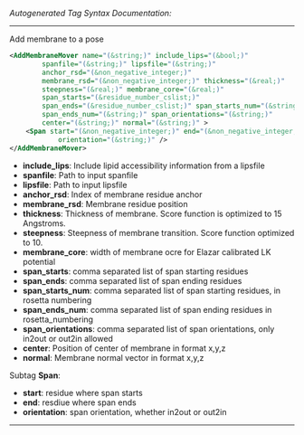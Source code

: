 <!-- THIS IS AN AUTOGENERATED FILE: Don't edit it directly, instead change the schema definition in the code itself. -->

_Autogenerated Tag Syntax Documentation:_

---
Add membrane to a pose

```xml
<AddMembraneMover name="(&string;)" include_lips="(&bool;)"
        spanfile="(&string;)" lipsfile="(&string;)"
        anchor_rsd="(&non_negative_integer;)"
        membrane_rsd="(&non_negative_integer;)" thickness="(&real;)"
        steepness="(&real;)" membrane_core="(&real;)"
        span_starts="(&residue_number_cslist;)"
        span_ends="(&residue_number_cslist;)" span_starts_num="(&string;)"
        span_ends_num="(&string;)" span_orientations="(&string;)"
        center="(&string;)" normal="(&string;)" >
    <Span start="(&non_negative_integer;)" end="(&non_negative_integer;)"
            orientation="(&string;)" />
</AddMembraneMover>
```

-   **include_lips**: Include lipid accessibility information from a lipsfile
-   **spanfile**: Path to input spanfile
-   **lipsfile**: Path to input lipsfile
-   **anchor_rsd**: Index of membrane residue anchor
-   **membrane_rsd**: Membrane residue position
-   **thickness**: Thickness of membrane. Score function is optimized to 15 Angstroms.
-   **steepness**: Steepness of membrane transition. Score function optimized to 10.
-   **membrane_core**: width of membrane ocre for Elazar calibrated LK potential
-   **span_starts**: comma separated list of span starting residues
-   **span_ends**: comma separated list of span ending residues
-   **span_starts_num**: comma separated list of span starting residues, in rosetta numbering
-   **span_ends_num**: comma separated list of span ending residues in rosetta_numbering
-   **span_orientations**: comma separated list of span orientations, only in2out or out2in allowed
-   **center**: Position of center of membrane in format x,y,z
-   **normal**: Membrane normal vector in format x,y,z


Subtag **Span**:   

-   **start**: residue where span starts
-   **end**: resdiue where span ends
-   **orientation**: span orientation, whether in2out or out2in

---
